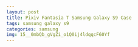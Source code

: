```yaml
---
layout: post
title: Pixiv Fantasia T Samsung Galaxy S9 Case
tags: samsung galaxy s9
categories: samsung
img: 15__0mbQb_gVgZi_o1Q0ij4ldqqcF60Yf
---
```

